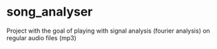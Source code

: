 # song_analyser
Project with the goal of playing with signal analysis (fourier analysis) on regular audio files (mp3)
